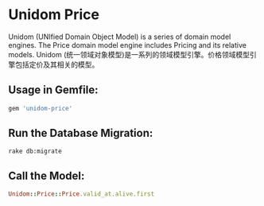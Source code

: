 # Unidom Price

Unidom (UNIfied Domain Object Model) is a series of domain model engines. The Price domain model engine includes Pricing and its relative models.
Unidom (统一领域对象模型)是一系列的领域模型引擎。价格领域模型引擎包括定价及其相关的模型。

## Usage in Gemfile:
```ruby
gem 'unidom-price'
```

## Run the Database Migration:
```shell
rake db:migrate
```

## Call the Model:
```ruby
Unidom::Price::Price.valid_at.alive.first
```
